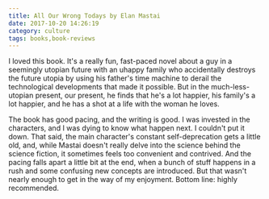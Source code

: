 ```yaml
---
title: All Our Wrong Todays by Elan Mastai
date: 2017-10-20 14:26:19
category: culture
tags: books,book-reviews
---
```


I loved this book. It's a really fun, fast-paced novel about a guy in a seemingly utopian future with an uhappy family who accidentally destroys the future utopia by using his father's time machine to derail the technological developments that made it possible. But in the much-less-utopian present, our present, he finds that he's a lot happier, his family's a lot happier, and he has a shot at a life with the woman he loves.

The book has good pacing, and the writing is good. I was invested in the characters, and I was dying to know what happen next. I couldn't put it down. That said, the main character's constant self-deprecation gets a little old, and, while Mastai doesn't really delve into the science behind the science fiction, it sometimes feels too convenient and contrived. And the pacing falls apart a little bit at the end, when a bunch of stuff happens in a rush and some confusing new concepts are introduced. But that wasn't nearly enough to get in the way of my enjoyment. Bottom line: highly recommended.
